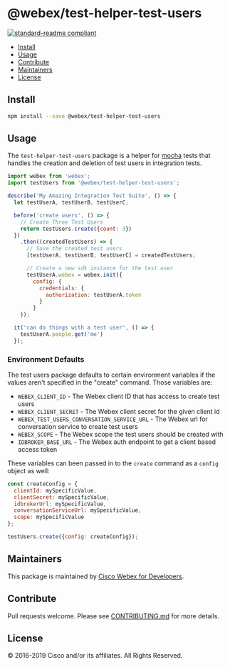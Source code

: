 # @webex/test-helper-test-users

[![standard-readme compliant](https://img.shields.io/badge/readme%20style-standard-brightgreen.svg?style=flat-square)](https://github.com/RichardLitt/standard-readme)

>

- [Install](#install)
- [Usage](#usage)
- [Contribute](#contribute)
- [Maintainers](#maintainers)
- [License](#license)

## Install

```bash
npm install --save @webex/test-helper-test-users
```

## Usage

The `test-helper-test-users` package is a helper for [mocha](https://mochajs.org/) tests that handles the creation and deletion of test users in integration tests.

```javascript
import webex from 'webex';
import testUsers from '@webex/test-helper-test-users';

describe('My Amazing Integration Test Suite', () => {
  let testUserA, testUserB, testUserC;

  before('create users', () => {
    // Create Three Test Users
    return testUsers.create({count: 3})
  })
    .then((createdTestUsers) => {
      // Save the created test users
      [testUserA, testUserB, testUserC] = createdTestUsers;

      // Create a new sdk instance for the test user
      testUserA.webex = webex.init({
        config: {
          credentials: {
            authorization: testUserA.token
          }
        }
    });

  it('can do things with a test user', () => {
    testUserA.people.get('me')
  });
```

### Environment Defaults

The test users package defaults to certain environment variables if the values aren't specified in the "create" command. Those variables are:

- `WEBEX_CLIENT_ID` - The Webex client ID that has access to create test users
- `WEBEX_CLIENT_SECRET` - The Webex client secret for the given client id
- `WEBEX_TEST_USERS_CONVERSATION_SERVICE_URL` - The Webex url for conversation service to create test users
- `WEBEX_SCOPE` - The Webex scope the test users should be created with
- `IDBROKER_BASE_URL` - The Webex auth endpoint to get a client based access token

These variables can been passed in to the `create` command as a `config` object as well:

```javascript
const createConfig = {
  clientId: mySpecificValue,
  clientSecret: mySpecificValue,
  idbrokerUrl: mySpecificValue,
  conversationServiceUrl: mySpecificValue,
  scope: mySpecificValue
};

testUsers.create({config: createConfig});
```

## Maintainers

This package is maintained by [Cisco Webex for Developers](https://developer.webex.com/).

## Contribute

Pull requests welcome. Please see [CONTRIBUTING.md](https://github.com/webex/webex-js-sdk/blob/master/CONTRIBUTING.md) for more details.

## License

© 2016-2019 Cisco and/or its affiliates. All Rights Reserved.
